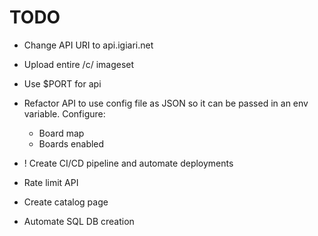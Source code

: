 # TODO

- Change API URI to api.igiari.net
- Upload entire /c/ imageset
- Use $PORT for api
- Refactor API to use config file as JSON so it can 
be passed in an env variable. Configure:
  - Board map
  - Boards enabled
  
- ! Create CI/CD pipeline and automate deployments
- Rate limit API

- Create catalog page

- Automate SQL DB creation
